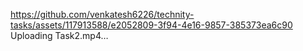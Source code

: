 https://github.com/venkatesh6226/technity-tasks/assets/117913588/e2052809-3f94-4e16-9857-385373ea6c90
Uploading Task2.mp4…

